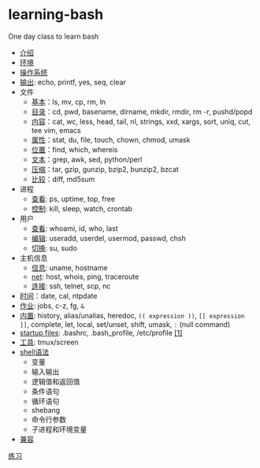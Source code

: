 # learning-bash

One day class to learn bash

- [介绍](intro.md)
- [环境](basic.md)
- [操作系统](os101.md)
- [输出](echo.md): echo, printf, yes, seq, clear
- 文件
    - [基本](file.md)：ls, mv, cp, rm, ln
    - [目录](dir.md)：cd, pwd, basename, dirname, mkdir, rmdir, rm -r, pushd/popd
    - [内容](txt.md)：cat, wc, less, head, tail, nl, strings, xxd, xargs, sort, uniq, cut, tee vim, emacs
    - [属性](attr.md)：stat, du, file, touch, chown, chmod, umask
    - [位置](path.md)：find, which, whereis
    - [文本](txt2.md)：grep, awk, sed, python/perl
    - [压缩](zip.md)：tar, gzip, gunzip, bzip2, bunzip2, bzcat
    - [比较](diff.md)：diff, md5sum
- 进程
    - [查看](ps.md): ps, uptime, top, free
    - [控制](ctrl.md): kill, sleep, watch, crontab
- 用户
    - [查看](who.md): whoami, id, who, last
    - [编辑](user.md): useradd, userdel, usermod, passwd, chsh
    - [切换](su.md): su, sudo
- 主机信息
    - [信息](host.md): uname, hostname
    - [net](net.md): host, whois, ping, traceroute
    - [连接](conn.md): ssh, telnet, scp, nc
- [时间](time.md)：date, cal, ntpdate
- [作业](jobs.md): jobs, c-z, fg, `&`
- [内置](builtin.md): history, alias/unalias, heredoc, `(( expression ))`, `[[ expression ]]`, complete, let, local, set/unset, shift, umask, `:` (null command)
- [startup files](startup.md): .bashrc, .bash_profile, /etc/profile [\[1\]][1]
- [工具](tools.md): tmux/screen
- [shell语法](sh.md)
    - 变量
    - 输入输出
    - 逻辑值和返回值
    - 条件语句
    - 循环语句
    - shebang
    - 命令行参数
    - 子进程和环境变量
- [兼容](compatibility.dm)

[练习](quiz.md)

[1]: http://www.linuxfromscratch.org/blfs/view/svn/postlfs/profile.html
